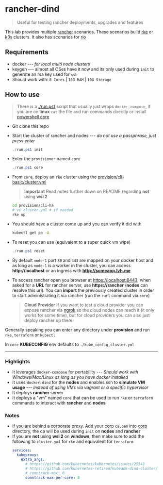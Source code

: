 # rancher-dind

> Useful for testing rancher deployments, upgrades and features

This lab provides multiple [rancher](https://rancher.com/) scenarios. These scenarios build [rke](https://rancher.com/docs/rke/latest/en/) or [k3s](https://k3s.io/) clusters. It also has scenarios for [rio](https://rio.io/)

## Requirements

- docker --- *for local multi node clusters*
- keygen --- almost all OSes have it now and its only used during `init` to generate an rsa key used for `ssh`
- Should work with:  `8 Cores` | `16G RAM` | `10G Storage`

## How to use

> There is a [./run.ps1](./run.ps1) script that usually just wraps `docker-compose`, if you are on **linux** `cat` the file and run commands directly or install [powershell core](https://docs.microsoft.com/en-us/powershell/scripting/install/installing-powershell-core-on-linux?view=powershell-7#ubuntu-1804)

- Git clone this repo

- Start the cluster of rancher and nodes --- *do not use a passphrase, just press enter*
  ```powershell
  ./run.ps1 init
  ```
- Enter the `provisioner` named `core`
  ```powershell
  ./run.ps1 core
  ```
- From `core`, deploy an `rke` cluster using the [provision/cli-basic/cluster.yml](./provision/cli-basic/cluster.yml)
  > **Important** Read notes further down on README regarding **not** using **wsl 2**
  ```bash
  cd provision/cli-ha
  # vi cluster.yml # if needed
  rke up
  ```
- You should have a cluster come up and you can verify it did with
  ```bash
  kubectl get po -A
  ```
- To reset you can use (equivalent to a super quick vm wipe)
  ```powershell
  ./run.ps1 reset
  ```
- By default `node-1` port `80` and `443` are mapped on your docker host and as long as `node-1` is a worker in the cluster, you can access **http://localhost** or an ingress with **http://someapp.lvh.me**

- To access rancher open you browser at [https://localhost:8443](https://localhost:8443), when asked for a **URL** for rancher server, use **https://rancher** (**nodes** can resolve this url). You can **import** the previously created cluster in order to start administrating it via rancher (run the `curl` command via `core`)
  > **Cloud Provider** If you want to test a cloud provider you can expose rancher via [ngrok](https://ngrok.com/) so the cloud nodes can reach it (it only works for some time), but for cloud providers you can also just deploy rancher up there
  
Generally speaking you can enter any directory under **provision** and run `rke`, `terraform` or `kubectl`

In `core` **KUBECONFIG** env defaults to `./kube_config_cluster.yml`


---


### Highlights
- It leverages `docker-compose` for portability --- *Should work with Windows/Mac/Linux as long as you have docker installed*
- It uses `docker:dind` for the **nodes** and enables ssh to **simulate VM usage** --- *Instead of using VMs via vagrant or a specific hypervisor*
- It deploys **rancher** server
- It deploys a "vm" named `core` that can be used to run `rke` or `terraform` commands to interact with **rancher** and **nodes**

### Notes
- If you are behind a corporate proxy. Add your corp `ca.pem` into [corp](./corp) directory, the ca will be used during `init` on **nodes** and **rancher**
- If you are **not** using **wsl 2** on **windows**, then make sure to add the following to `cluster.yml` for `rke` and equivalent for `terraform`
  ```yaml
  services:
    kubeproxy:
      extra_args:
        # https://github.com/kubernetes/kubernetes/issues/25543
        # https://github.com/kubernetes-retired/kubeadm-dind-cluster/issues/50
        # conntrack-max: 0
        conntrack-max-per-core: 0
  ```